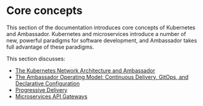 # Core concepts

This section of the documentation introduces core concepts of Kubernetes and Ambassador. Kubernetes and microservices introduce a number of new, powerful paradigms for software development, and Ambassador takes full advantage of these paradigms.

This section discusses:

* [The Kubernetes Network Architecture and Ambassador](kubernetes-network-architecture)
* [The Ambassador Operating Model: Continuous Delivery, GitOps, and Declarative Configuration](gitops-continuous-delivery)
* [Progressive Delivery](progressive-delivery)
* [Microservices API Gateways](microservices-api-gateways)
